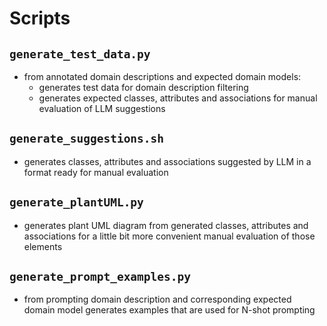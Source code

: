 # Scripts

## `generate_test_data.py`
- from annotated domain descriptions and expected domain models:
    - generates test data for domain description filtering
    - generates expected classes, attributes and associations for manual evaluation of LLM suggestions


## `generate_suggestions.sh`
- generates classes, attributes and associations suggested by LLM in a format ready for manual evaluation


## `generate_plantUML.py`
- generates plant UML diagram from generated classes, attributes and associations for a little bit more convenient manual evaluation of those elements


## `generate_prompt_examples.py`
- from prompting domain description and corresponding expected domain model generates examples that are used for N-shot prompting
